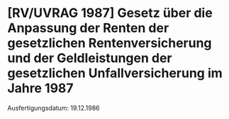 # [RV/UVRAG 1987] Gesetz über die Anpassung der Renten der gesetzlichen Rentenversicherung und der Geldleistungen der gesetzlichen Unfallversicherung im Jahre 1987

Ausfertigungsdatum: 19.12.1986

 